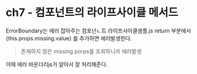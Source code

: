 # ch7 - 컴포넌트의 라이프사이클 메서드

ErrorBoundary는 에러 잡아주는 컴포넌ㄴ트
라이프사이클샘플.js return 부분에서 
{this.props.missing.value} 를 추가하면 에러발생한다. 
> 존재하지 않은 missing porps를 조회하니까 에러발생


이때 에러 바운더리js가 알아서 잘 처리해준다. 